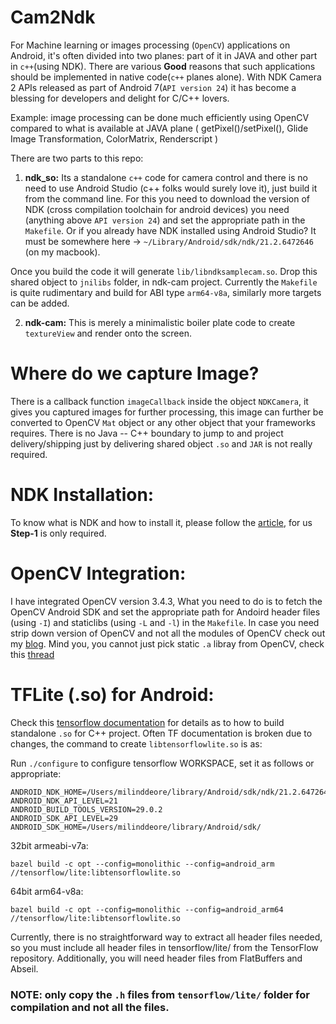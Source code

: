 # Cam2Ndk
For Machine learning or images processing (`OpenCV`) applications on Android, it's often divided into two planes: part of it in JAVA and other part in `c++`(using NDK). There are various **Good** reasons that such applications should be implemented in native code(`c++` planes alone). With NDK Camera 2 APIs released as part of Android 7(`API version 24`) it has become a blessing for developers and delight for C/C++ lovers.

Example: image processing can be done much efficiently using OpenCV compared to what is available at JAVA plane ( getPixel()/setPixel(), Glide Image Transformation, ColorMatrix, Renderscript )

There are two parts to this repo:
1. **ndk_so:** Its a standalone `c++` code for camera control and there is no need to use Android Studio (c++ folks would surely love it), just build it from the command line. For this you need to download the version of NDK (cross compilation toolchain for android devices) you need (anything above `API version 24`) and set the appropriate path in the `Makefile`. Or if you already have NDK installed using Android Studio? It must be somewhere here -> `~/Library/Android/sdk/ndk/21.2.6472646` (on my macbook). 

Once you build the code it will generate `lib/libndksamplecam.so`. Drop this shared object to `jnilibs` folder, in ndk-cam project. Currently the `Makefile` is quite rudimentary and build for ABI type `arm64-v8a`, similarly more targets can be added. 

2. **ndk-cam:** This is merely a minimalistic boiler plate code to create `textureView` and render onto the screen. 


# Where do we capture Image? 
There is a callback function `imageCallback` inside the object `NDKCamera`, it gives you captured images for further processing, this image can further be converted to OpenCV `Mat` object or any other object that your frameworks requires. There is no Java -- C++ boundary to jump to and project delivery/shipping just by delivering shared object `.so` and `JAR` is not really required. 


# NDK Installation: 
To know what is NDK and how to install it, please follow the [article](https://medium.com/@tomdeore/opencv-on-android-tiny-with-optimization-enabled-932460acfe38), for us **Step-1** is only required. 

# OpenCV Integration:
I have integrated OpenCV version 3.4.3, What you need to do is to fetch the OpenCV Android SDK and set the appropriate path for Andoird header files (using `-I`) and staticlibs (using `-L` and `-l`) in the `Makefile`. In case you need strip down version of OpenCV and not all the modules of OpenCV check out my [blog](https://mdeore.medium.com/opencv-on-android-tiny-with-optimization-enabled-932460acfe38). Mind you, you cannot just pick static `.a` libray from OpenCV, check this [thread](https://github.com/opencv/opencv/issues/14825)

# TFLite (.so) for Android:
Check this [tensorflow documentation](https://github.com/tensorflow/tensorflow/blob/master/tensorflow/lite/g3doc/guide/android.md) for details as to how to build standalone `.so` for C++ project. Often TF documentation is broken due to changes, the command to create `libtensorflowlite.so` is as:

Run `./configure` to configure tensorflow WORKSPACE, set it as follows or appropriate: 
```
ANDROID_NDK_HOME=/Users/milinddeore/library/Android/sdk/ndk/21.2.6472646/ 
ANDROID_NDK_API_LEVEL=21
ANDROID_BUILD_TOOLS_VERSION=29.0.2 
ANDROID_SDK_API_LEVEL=29
ANDROID_SDK_HOME=/Users/milinddeore/library/Android/sdk/
```

32bit armeabi-v7a:
```
bazel build -c opt --config=monolithic --config=android_arm //tensorflow/lite:libtensorflowlite.so
```
64bit arm64-v8a:
```
bazel build -c opt --config=monolithic --config=android_arm64 //tensorflow/lite:libtensorflowlite.so
```
Currently, there is no straightforward way to extract all header files needed, so you must include all header files in tensorflow/lite/ from the TensorFlow repository. Additionally, you will need header files from FlatBuffers and Abseil.

### NOTE: only copy the `.h` files from `tensorflow/lite/` folder for compilation and not all the files. 
